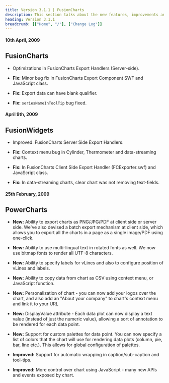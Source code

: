 ```yaml
---
title: Version 3.1.1 | FusionCharts
description: This section talks about the new features, improvements and fixes for v3.1.1.
heading: Version 3.1.1
breadcrumb: [["Home", "/"], ["Change Log"]]
---
```


#### 10th April, 2009

## FusionCharts

* Optimizations in FusionCharts Export Handlers (Server-side).

* **Fix:** Minor bug fix in FusionCharts Export Component SWF and JavaScript class.

* **Fix:** Export data can have blank qualifier.

* **Fix:** `seriesNameInToolTip` bug fixed.

#### April 9th, 2009

## FusionWidgets

* Improved: FusionCharts Server Side Export Handlers.

* **Fix:** Context menu bug in Cylinder, Thermometer and data-streaming charts.

* **Fix:** In FusionCharts Client Side Export Handler (FCExporter.swf) and JavaScript class.

* **Fix:** In data-streaming charts, clear chart was not removing text-fields.

#### 25th February, 2009

## PowerCharts

* **New:** Ability to export charts as PNG/JPG/PDF at client side or server side. We've also devised a batch export mechanism at client side, which allows you to export all the charts in a page as a single image/PDF using one-click.

* **New:** Ability to use multi-lingual text in rotated fonts as well. We now use bitmap fonts to render all UTF-8 characters.

* **New:** Ability to specify labels for vLines and also to configure position of vLines and labels.

* **New:** Ability to copy data from chart as CSV using context menu, or JavaScript function.

* **New:** Personalization of chart - you can now add your logos over the chart, and also add an "About your company" to chart's context menu and link it to your URL

* **New:** DisplayValue attribute - Each data plot can now display a text value (instead of just the numeric value), allowing a sort of annotation to be rendered for each data point.

* **New:** Support for custom palettes for data point. You can now specify a list of colors that the chart will use for rendering data plots (column, pie, bar, line etc.). This allows for global configuration of palettes.

* **Improved:** Support for automatic wrapping in caption/sub-caption and tool-tips.

* **Improved:** More control over chart using JavaScript - many new APIs and events exposed by chart.